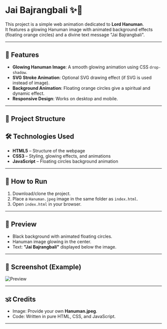 # Jai Bajrangbali ✨🙏

This project is a simple web animation dedicated to **Lord Hanuman**.  
It features a glowing Hanuman image with animated background effects (floating orange circles) and a divine text message "Jai Bajrangbali".

---

## 🌟 Features
- **Glowing Hanuman Image**: A smooth glowing animation using CSS `drop-shadow`.
- **SVG Stroke Animation**: Optional SVG drawing effect (if SVG is used instead of image).
- **Background Animation**: Floating orange circles give a spiritual and dynamic effect.
- **Responsive Design**: Works on desktop and mobile.

---

## 📂 Project Structure
## 🛠️ Technologies Used
- **HTML5** – Structure of the webpage
- **CSS3** – Styling, glowing effects, and animations
- **JavaScript** – Floating circles background animation

---

## 🚀 How to Run
1. Download/clone the project.
2. Place a `Hanuman.jpeg` image in the same folder as `index.html`.
3. Open `index.html` in your browser.

---

## 🙏 Preview
- Black background with animated floating circles.
- Hanuman image glowing in the center.
- Text: **"Jai Bajrangbali"** displayed below the image.

---

## 📸 Screenshot (Example)
![Preview](Hanuman.jpeg)

---

## 🕉️ Credits
- Image: Provide your own **Hanuman.jpeg**.
- Code: Written in pure HTML, CSS, and JavaScript.

---
